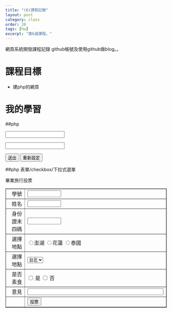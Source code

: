 ```yaml
---
title: "(6)課程記錄"
layout: post
category: class
order: 20
tags: [hw]
excerpt: "第6週課程。"
---
```

網頁系統開發課程記錄
github帳號及使用github做blog。。

# 課程目標
- 建php的網頁


# 我的學習

##php
<html lang="zh-Hant-TW">
<head>
 <meta charset="utf-8">
<title>練習 2-1</title>
</head>
<body>
<form method="POST" action="ex2-1.php">
<p><input type="text" name="T1" size="20"></p>
<p><input type="text" name="T2" size="20"></p>
<p><input type="submit" value="送出" name="B1">
<input type="reset" value="重新設定" name="B2"></p>
</form>
</body>
</html>
##php 表單/checkbox/下拉式選單
<html lang="lang="zh-Hant-TW"">
<head>
<meta http-equiv="Content-Type" content="text/html; charset=utf-8" />
<title>畢業旅行投票</title>
</head>
<body>

<p>畢業旅行投票</p>
<form method='post' action='confirm1.php'>


<table border='1' width='100%' id='table1'>
    <tr>
        <td align='right' width='200'>學號</td>
        <td><input type='text' name='SID' size='10'>　</td>
    </tr>
    <tr>
        <td align='right' width='200'>姓名</td>
        <td><input type='text' name='SName' size='10'>　</td>
    </tr>
    <tr>
        <td align='right' width='200'>身份證末四碼</td>
        <td><input type='text' name='SCode' size='10'></td>
    </tr>
    <tr>
        <td align='right' width='200'>選擇地點</td>
        <td><input type='radio' value='澎湖' name='SLoc'>澎湖
            <input type='radio' value='花蓮' name='SLoc'>花蓮
            <input type='radio' value='泰國' name='SLoc'>泰國</td>
    </tr>
    <tr>
    <td align='right' width='200'>選擇地點</td>
    <td><select name="YourLocation">
　<option value="Taipei">台北</option>
　<option value="Taoyuan">桃園</option>
　<option value="Hsinchu">新竹</option>
　<option value="Miaoli">苗栗</option>
　...</td>
<tr>
<td align='right' width='200'>是否素食</td>
<td>
    <input type="checkbox" name="SVet" value="吃素"> 是
    <input type="checkbox" name="SVet" value="吃素"> 否
</tr>
</select>
</tr>
    <tr>
        <td align='right' width='200'>意見</td>
        <td><input type='text' name='SComment' size='50'>　</td>
    </tr>
    <tr>
        <td align='right' width='200'>　</td>
        <td><input type='submit' name='Submit' value='投票'>　</td>
    </tr>
</table>
</form>



</body>

</html>







